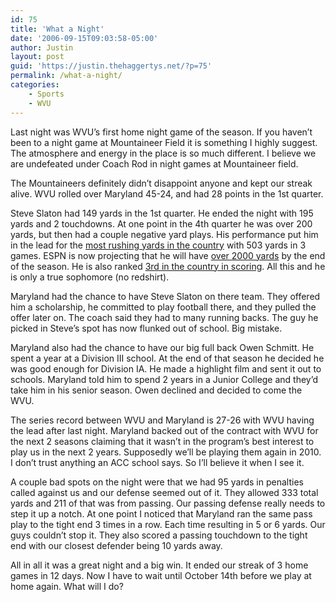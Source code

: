 ```yaml
---
id: 75
title: 'What a Night'
date: '2006-09-15T09:03:58-05:00'
author: Justin
layout: post
guid: 'https://justin.thehaggertys.net/?p=75'
permalink: /what-a-night/
categories:
    - Sports
    - WVU
---
```


Last night was WVU’s first home night game of the season. If you haven’t been to a night game at Mountaineer Field it is something I highly suggest. The atmosphere and energy in the place is so much different. I believe we are undefeated under Coach Rod in night games at Mountaineer field.

The Mountaineers definitely didn’t disappoint anyone and kept our streak alive. WVU rolled over Maryland 45-24, and had 28 points in the 1st quarter.

Steve Slaton had 149 yards in the 1st quarter. He ended the night with 195 yards and 2 touchdowns. At one point in the 4th quarter he was over 200 yards, but then had a couple negative yard plays. His performance put him in the lead for the [most rushing yards in the country](http://sports.espn.go.com/ncf/sortables?stat=rush&sort=rushyds&season=2&year=2006&group=80) with 503 yards in 3 games. ESPN is now projecting that he will have [over 2000 yards](http://sports.espn.go.com/ncf/player/profile?playerId=174468) by the end of the season. He is also ranked [3rd in the country in scoring](http://sports.espn.go.com/ncf/sortables?stat=score&sort=pts&season=2&year=2006&group=80). All this and he is only a true sophomore (no redshirt).

Maryland had the chance to have Steve Slaton on there team. They offered him a scholarship, he committed to play football there, and they pulled the offer later on. The coach said they had to many running backs. The guy he picked in Steve’s spot has now flunked out of school. Big mistake.

Maryland also had the chance to have our big full back Owen Schmitt. He spent a year at a Division III school. At the end of that season he decided he was good enough for Division IA. He made a highlight film and sent it out to schools. Maryland told him to spend 2 years in a Junior College and they’d take him in his senior season. Owen declined and decided to come the WVU.

The series record between WVU and Maryland is 27-26 with WVU having the lead after last night. Maryland backed out of the contract with WVU for the next 2 seasons claiming that it wasn’t in the program’s best interest to play us in the next 2 years. Supposedly we’ll be playing them again in 2010. I don’t trust anything an ACC school says. So I’ll believe it when I see it.

A couple bad spots on the night were that we had 95 yards in penalties called against us and our defense seemed out of it. They allowed 333 total yards and 211 of that was from passing. Our passing defense really needs to step it up a notch. At one point I noticed that Maryland ran the same pass play to the tight end 3 times in a row. Each time resulting in 5 or 6 yards. Our guys couldn’t stop it. They also scored a passing touchdown to the tight end with our closest defender being 10 yards away.

All in all it was a great night and a big win. It ended our streak of 3 home games in 12 days. Now I have to wait until October 14th before we play at home again. What will I do?
